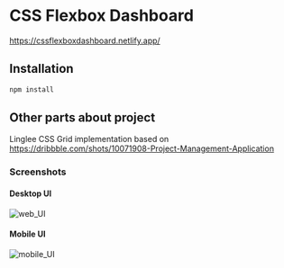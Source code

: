 # CSS Flexbox Dashboard

https://cssflexboxdashboard.netlify.app/

## Installation

```bash
npm install
```

## Other parts about project

Linglee CSS Grid implementation based on https://dribbble.com/shots/10071908-Project-Management-Application

### Screenshots

#### Desktop UI

![web_UI](https://user-images.githubusercontent.com/20819760/92442877-507f8680-f1b9-11ea-92f2-a1dd13ab771b.png)


#### Mobile UI

![mobile_UI](https://user-images.githubusercontent.com/20819760/92442929-642aed00-f1b9-11ea-9960-603cd7b5a640.png)
